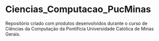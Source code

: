 # Ciencias_Computacao_PucMinas
Repositório criado com produtos desenvolvidos durante o curso de Ciências da Computação da Pontifícia Universidade Católica de Minas Gerais.
